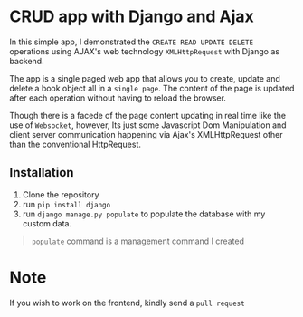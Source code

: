 # CRUD app with Django and Ajax

In this simple app, I demonstrated the `CREATE READ UPDATE DELETE` operations using AJAX's web technology `XMLHttpRequest` with Django 
as backend.

The app is a single paged web app that allows you to create, update and delete a book object all in a `single page`. The content of the page is updated after each operation without having to reload the browser. 

Though there is a facede of the page content updating 
in real time like the use of `Websocket`, however, Its just some 
Javascript Dom Manipulation and client server communication happening via Ajax's XMLHttpRequest other than the conventional HttpRequest.

## Installation 

1. Clone the repository 
2. run `pip install django`
3. run `django manage.py populate` to populate the database with my custom data. 

> `populate` command is a management command I created

# Note 

If you wish to work on the frontend, kindly send a `pull request `
